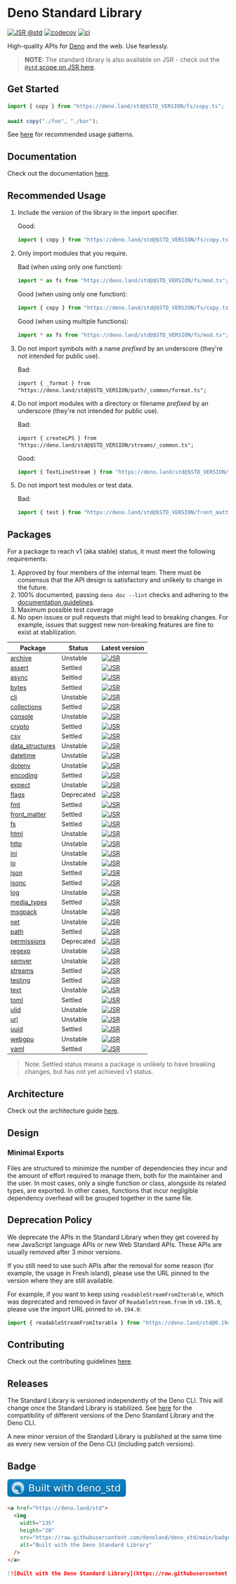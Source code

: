 # Deno Standard Library

[![JSR @std](https://jsr.io/badges/@std)](https://jsr.io/@std)
[![codecov](https://codecov.io/gh/denoland/deno_std/branch/main/graph/badge.svg?token=w6s3ODtULz)](https://codecov.io/gh/denoland/deno_std)
[![ci](https://github.com/denoland/deno_std/actions/workflows/ci.yml/badge.svg)](https://github.com/denoland/deno_std/actions/workflows/ci.yml)

High-quality APIs for [Deno](https://deno.com/) and the web. Use fearlessly.

> **NOTE:** The standard library is also available on JSR - check out the
> [`@std` scope on JSR here](https://jsr.io/@std).

## Get Started

```ts
import { copy } from "https://deno.land/std@$STD_VERSION/fs/copy.ts";

await copy("./foo", "./bar");
```

See [here](#recommended-usage) for recommended usage patterns.

## Documentation

Check out the documentation [here](https://deno.land/std?doc).

## Recommended Usage

1. Include the version of the library in the import specifier.

   Good:
   ```ts
   import { copy } from "https://deno.land/std@$STD_VERSION/fs/copy.ts";
   ```

1. Only import modules that you require.

   Bad (when using only one function):
   ```ts
   import * as fs from "https://deno.land/std@$STD_VERSION/fs/mod.ts";
   ```

   Good (when using only one function):
   ```ts
   import { copy } from "https://deno.land/std@$STD_VERSION/fs/copy.ts";
   ```

   Good (when using multiple functions):
   ```ts
   import * as fs from "https://deno.land/std@$STD_VERSION/fs/mod.ts";
   ```

1. Do not import symbols with a name _prefixed_ by an underscore (they're not
   intended for public use).

   Bad:
   ```ts, ignore
   import { _format } from "https://deno.land/std@$STD_VERSION/path/_common/format.ts";
   ```

1. Do not import modules with a directory or filename _prefixed_ by an
   underscore (they're not intended for public use).

   Bad:
   ```ts, ignore
   import { createLPS } from "https://deno.land/std@$STD_VERSION/streams/_common.ts";
   ```

   Good:
   ```ts
   import { TextLineStream } from "https://deno.land/std@$STD_VERSION/streams/text_line_stream.ts";
   ```

1. Do not import test modules or test data.

   Bad:
   ```ts
   import { test } from "https://deno.land/std@$STD_VERSION/front_matter/test.ts";
   ```

## Packages

For a package to reach v1 (aka stable) status, it must meet the following
requirements:

1. Approved by four members of the internal team. There must be consensus that
   the API design is satisfactory and unlikely to change in the future.
1. 100% documented, passing `deno doc --lint` checks and adhering to the
   [documentation guidelines](https://github.com/denoland/deno_std/blob/main/.github/CONTRIBUTING.md#documentation).
1. Maximum possible test coverage
1. No open issues or pull requests that might lead to breaking changes. For
   example, issues that suggest new non-breaking features are fine to exist at
   stabilization.

| Package                                                | Status     | Latest version                                                                            |
| ------------------------------------------------------ | ---------- | ----------------------------------------------------------------------------------------- |
| [archive](https://jsr.io/@std/archive)                 | Unstable   | [![JSR](https://jsr.io/badges/@std/archive)](https://jsr.io/@std/archive)                 |
| [assert](https://jsr.io/@std/assert)                   | Settled    | [![JSR](https://jsr.io/badges/@std/assert)](https://jsr.io/@std/assert)                   |
| [async](https://jsr.io/@std/async)                     | Settled    | [![JSR](https://jsr.io/badges/@std/async)](https://jsr.io/@std/async)                     |
| [bytes](https://jsr.io/@std/bytes)                     | Settled    | [![JSR](https://jsr.io/badges/@std/bytes)](https://jsr.io/@std/bytes)                     |
| [cli](https://jsr.io/@std/cli)                         | Unstable   | [![JSR](https://jsr.io/badges/@std/cli)](https://jsr.io/@std/cli)                         |
| [collections](https://jsr.io/@std/collections)         | Settled    | [![JSR](https://jsr.io/badges/@std/collections)](https://jsr.io/@std/collections)         |
| [console](https://jsr.io/@std/console)                 | Unstable   | [![JSR](https://jsr.io/badges/@std/console)](https://jsr.io/@std/console)                 |
| [crypto](https://jsr.io/@std/crypto)                   | Settled    | [![JSR](https://jsr.io/badges/@std/crypto)](https://jsr.io/@std/crypto)                   |
| [csv](https://jsr.io/@std/csv)                         | Settled    | [![JSR](https://jsr.io/badges/@std/csv)](https://jsr.io/@std/csv)                         |
| [data_structures](https://jsr.io/@std/data_structures) | Unstable   | [![JSR](https://jsr.io/badges/@std/data-structures)](https://jsr.io/@std/data-structures) |
| [datetime](https://jsr.io/@std/datetime)               | Unstable   | [![JSR](https://jsr.io/badges/@std/datetime)](https://jsr.io/@std/datetime)               |
| [dotenv](https://jsr.io/@std/dotenv)                   | Unstable   | [![JSR](https://jsr.io/badges/@std/dotenv)](https://jsr.io/@std/dotenv)                   |
| [encoding](https://jsr.io/@std/encoding)               | Settled    | [![JSR](https://jsr.io/badges/@std/encoding)](https://jsr.io/@std/encoding)               |
| [expect](https://jsr.io/@std/expect)                   | Unstable   | [![JSR](https://jsr.io/badges/@std/expect)](https://jsr.io/@std/expect)                   |
| [flags](https://jsr.io/@std/flags)                     | Deprecated | [![JSR](https://jsr.io/badges/@std/flags)](https://jsr.io/@std/flags)                     |
| [fmt](https://jsr.io/@std/fmt)                         | Settled    | [![JSR](https://jsr.io/badges/@std/fmt)](https://jsr.io/@std/fmt)                         |
| [front_matter](https://jsr.io/@std/front-matter)       | Settled    | [![JSR](https://jsr.io/badges/@std/front-matter)](https://jsr.io/@std/front-matter)       |
| [fs](https://jsr.io/@std/fs)                           | Settled    | [![JSR](https://jsr.io/badges/@std/fs)](https://jsr.io/@std/fs)                           |
| [html](https://jsr.io/@std/html)                       | Unstable   | [![JSR](https://jsr.io/badges/@std/html)](https://jsr.io/@std/html)                       |
| [http](https://jsr.io/@std/http)                       | Unstable   | [![JSR](https://jsr.io/badges/@std/http)](https://jsr.io/@std/http)                       |
| [ini](https://jsr.io/@std/ini)                         | Unstable   | [![JSR](https://jsr.io/badges/@std/ini)](https://jsr.io/@std/ini)                         |
| [io](https://jsr.io/@std/io)                           | Unstable   | [![JSR](https://jsr.io/badges/@std/io)](https://jsr.io/@std/io)                           |
| [json](https://jsr.io/@std/json)                       | Settled    | [![JSR](https://jsr.io/badges/@std/json)](https://jsr.io/@std/json)                       |
| [jsonc](https://jsr.io/@std/jsonc)                     | Settled    | [![JSR](https://jsr.io/badges/@std/jsonc)](https://jsr.io/@std/jsonc)                     |
| [log](https://jsr.io/@std/log)                         | Unstable   | [![JSR](https://jsr.io/badges/@std/log)](https://jsr.io/@std/log)                         |
| [media_types](https://jsr.io/@std/media-types)         | Settled    | [![JSR](https://jsr.io/badges/@std/media-types)](https://jsr.io/@std/media-types)         |
| [msgpack](https://jsr.io/@std/msgpack)                 | Unstable   | [![JSR](https://jsr.io/badges/@std/msgpack)](https://jsr.io/@std/msgpack)                 |
| [net](https://jsr.io/@std/net)                         | Unstable   | [![JSR](https://jsr.io/badges/@std/net)](https://jsr.io/@std/net)                         |
| [path](https://jsr.io/@std/path)                       | Settled    | [![JSR](https://jsr.io/badges/@std/path)](https://jsr.io/@std/path)                       |
| [permissions](https://jsr.io/@std/permissions)         | Deprecated | [![JSR](https://jsr.io/badges/@std/permissions)](https://jsr.io/@std/permissions)         |
| [regexp](https://jsr.io/@std/regexp)                   | Unstable   | [![JSR](https://jsr.io/badges/@std/regexp)](https://jsr.io/@std/regexp)                   |
| [semver](https://jsr.io/@std/semver)                   | Unstable   | [![JSR](https://jsr.io/badges/@std/semver)](https://jsr.io/@std/semver)                   |
| [streams](https://jsr.io/@std/streams)                 | Settled    | [![JSR](https://jsr.io/badges/@std/streams)](https://jsr.io/@std/streams)                 |
| [testing](https://jsr.io/@std/testing)                 | Settled    | [![JSR](https://jsr.io/badges/@std/testing)](https://jsr.io/@std/testing)                 |
| [text](https://jsr.io/@std/text)                       | Unstable   | [![JSR](https://jsr.io/badges/@std/text)](https://jsr.io/@std/text)                       |
| [toml](https://jsr.io/@std/toml)                       | Settled    | [![JSR](https://jsr.io/badges/@std/toml)](https://jsr.io/@std/toml)                       |
| [ulid](https://jsr.io/@std/ulid)                       | Unstable   | [![JSR](https://jsr.io/badges/@std/ulid)](https://jsr.io/@std/ulid)                       |
| [url](https://jsr.io/@std/url)                         | Unstable   | [![JSR](https://jsr.io/badges/@std/url)](https://jsr.io/@std/url)                         |
| [uuid](https://jsr.io/@std/uuid)                       | Settled    | [![JSR](https://jsr.io/badges/@std/uuid)](https://jsr.io/@std/uuid)                       |
| [webgpu](https://jsr.io/@std/webgpu)                   | Unstable   | [![JSR](https://jsr.io/badges/@std/webgpu)](https://jsr.io/@std/webgpu)                   |
| [yaml](https://jsr.io/@std/yaml)                       | Settled    | [![JSR](https://jsr.io/badges/@std/yaml)](https://jsr.io/@std/yaml)                       |

> Note: Settled status means a package is unlikely to have breaking changes, but
> has not yet achieved v1 status.

## Architecture

Check out the architecture guide [here](./.github/ARCHITECTURE.md).

## Design

### Minimal Exports

Files are structured to minimize the number of dependencies they incur and the
amount of effort required to manage them, both for the maintainer and the user.
In most cases, only a single function or class, alongside its related types, are
exported. In other cases, functions that incur negligible dependency overhead
will be grouped together in the same file.

## Deprecation Policy

We deprecate the APIs in the Standard Library when they get covered by new
JavaScript language APIs or new Web Standard APIs. These APIs are usually
removed after 3 minor versions.

If you still need to use such APIs after the removal for some reason (for
example, the usage in Fresh island), please use the URL pinned to the version
where they are still available.

For example, if you want to keep using `readableStreamFromIterable`, which was
deprecated and removed in favor of `ReadableStream.from` in `v0.195.0`, please
use the import URL pinned to `v0.194.0`:

```ts
import { readableStreamFromIterable } from "https://deno.land/std@0.194.0/streams/readable_stream_from_iterable.ts";
```

## Contributing

Check out the contributing guidelines [here](.github/CONTRIBUTING.md).

## Releases

The Standard Library is versioned independently of the Deno CLI. This will
change once the Standard Library is stabilized. See
[here](https://deno.com/versions.json) for the compatibility of different
versions of the Deno Standard Library and the Deno CLI.

A new minor version of the Standard Library is published at the same time as
every new version of the Deno CLI (including patch versions).

## Badge

[![Built with the Deno Standard Library](./badge.svg)](https://deno.land/std)

```html
<a href="https://deno.land/std">
  <img
    width="135"
    height="20"
    src="https://raw.githubusercontent.com/denoland/deno_std/main/badge.svg"
    alt="Built with the Deno Standard Library"
  />
</a>
```

```md
[![Built with the Deno Standard Library](https://raw.githubusercontent.com/denoland/deno_std/main/badge.svg)](https://deno.land/std)
```
